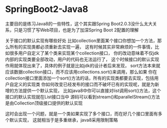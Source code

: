 # SpringBoot2-Java8
主要目的是练习Java8的一些特性，这个其实跟Spring Boot2.0.3没什么太大关系，只是习惯了写Web项目，也是为了加深Spring Boot 2配置的理解


关于接口的默认实现有哪些好处
比如collection里面某个接口你想加一个方法，那么所有的实现类都必须重新去实现一遍，
这有时候其实非常麻烦的一件事情，比如很多用户自定义了某个类来实现某个collection接口，
你的改动意味着不仅jdk内部的实现类要全部改动，用户的代码也无法运行了，
这个时候接口的默认实现作用就体现出来了，具体的例子就是比如jdk的设计者后来发现，
sort方法本来就应该数据collection接口，而不应该用collections.sort()来调用，那么如果
你在collection接口里面添加一个sort()方法的话，所有的实现类都要去实现，包括用户自定义的实现类
你如何改变已经发布的接口而不破坏已有的实现呢，就是为新增的方法提供一个默认实现，
比如java8中你可以直接对list调用sort()方法，这个接口的默认实现就在List接口当中
源码可以看到stream()和parallelStream()方法是由Collection顶级接口提供的默认实现

这时会出现一个问题，就是一个类如果实现了多个接口，而在好几个接口里面有多个默认实现，
这就相当于是多重继承，java8采用限制策略

